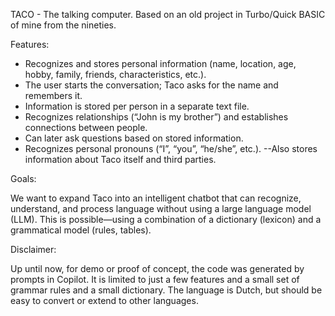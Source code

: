 TACO - The talking computer.
Based on an old project in Turbo/Quick BASIC of mine from the nineties.

Features:

- Recognizes and stores personal information (name, location, age, hobby, family, friends, characteristics, etc.).
- The user starts the conversation; Taco asks for the name and remembers it.
- Information is stored per person in a separate text file.
- Recognizes relationships (“John is my brother”) and establishes connections between people.
- Can later ask questions based on stored information.
- Recognizes personal pronouns (“I”, “you”, “he/she”, etc.).
--Also stores information about Taco itself and third parties.

Goals:

We want to expand Taco into an intelligent chatbot that can recognize, understand, and process language without using a large language model (LLM).
This is possible—using a combination of a dictionary (lexicon) and a grammatical model (rules, tables).

Disclaimer: 

Up until now, for demo or proof of concept, the code was generated by prompts in Copilot.
It is limited to just a few features and a small set of grammar rules and a small dictionary.
The language is Dutch, but should be easy to convert or extend to other languages.
